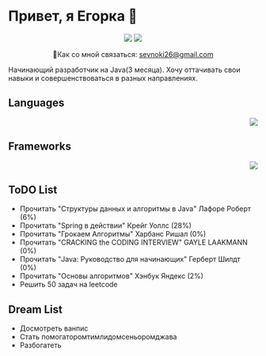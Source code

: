 # Привет, я Егорка 👋

<p align='center'>
 <a href="https://t.me/nokisssev"><img src="https://img.shields.io/badge/Telegram-2CA5E0?style=for-the-badge&logo=telegram&logoColor=white"></a>
 <a href="https://steamcommunity.com/id/nokisev/"><img src="https://img.shields.io/badge/Steam-000000?style=for-the-badge&logo=steam&logoColor=white"></a>
</p>
<p align='center'>  
 📧Как со мной связаться: <a href="mailto:sevnoki26@gmail.com">sevnoki26@gmail.com</a>
</p>


Начинающий разработчик на Java(3 месяца). Хочу оттачивать свои навыки и совершенствоваться в разных направлениях.

<h2>Languages</h2>
<p align = 'right'>
 <a href="https://github.com/nokisev">
  <img src="https://skillicons.dev/icons?i=cs,java,html,css,js,nextjs">
 </a>
</p>
<h2>Frameworks</h2>
<p align = 'right'>
 <a href="https://github.com/nokisev">
  <img src="https://skillicons.dev/icons?i=spring">
 </a>
</p>
<h2>ToDO List</h2>
<ul>
 <li>Прочитать "Структуры данных и алгоритмы в Java" Лафоре Роберт (6%)</li>
 <li>Прочитать "Spring в действии" Крейг Уоллс (28%)</li>
 <li>Прочитать "Грокаем Алгоритмы" Харбанс Ришал (0%)</li>
 <li>Прочитать "CRACKING the CODING INTERVIEW" GAYLE LAAKMANN (0%)</li>
 <li>Прочитать "Java: Руководство для начинающих" Герберт Шилдт (0%)</li>
 <li>Прочитать "Основы алгоритмов" Хэнбук Яндекс (2%)</li>
 <li>Решить 50 задач на leetcode</li>
</ul>
<h2>Dream List</h2>
<ul>
 <li>Досмотреть ванпис</li>
 <li>Стать помогаторомтимлидомсеньоромджава</li>
 <li>Разбогатеть</li>
</ul>
